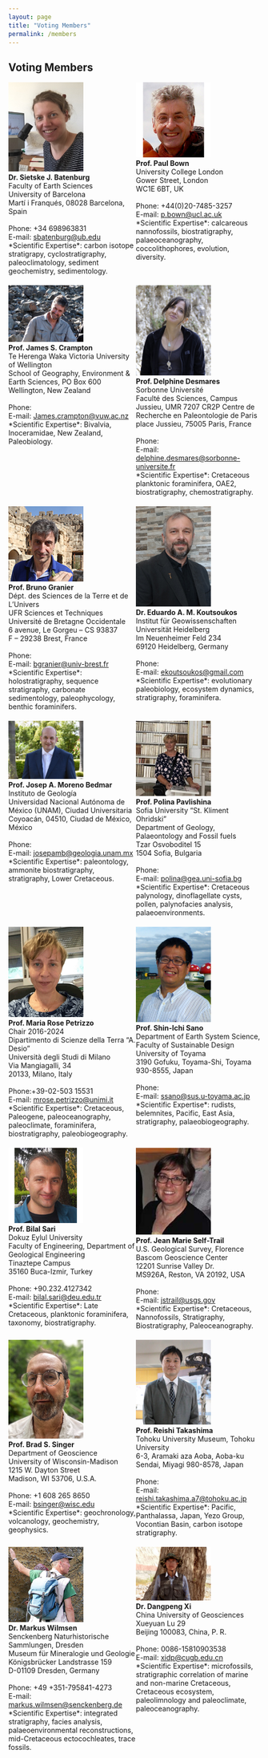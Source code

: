 ```yaml
---
layout: page
title: "Voting Members"
permalink: /members
---
```

## Voting Members
<div style="display:grid; grid-row-gap:20px;">
    <div class="person" style="grid-row:1; grid-column:1;">
        <img src="images/person-batenburg.jpg" style="width:150px;" alt="Batenburg" /><br />
        <strong>Dr. Sietske J. Batenburg</strong><br />
        Faculty of Earth Sciences<br />
        University of Barcelona<br />
        Martí i Franqués, 08028 Barcelona, Spain<br />
        <br />
        Phone: +34 698963831<br />
        E-mail: <a href="mailto:sbatenburg@ub.edu">sbatenburg@ub.edu</a>
        <br />
       *Scientific Expertise*: carbon isotope stratigrapy, cyclostratigraphy, paleoclimatology, sediment geochemistry, sedimentology.
    </div>
    <div class="person" style="grid-row:1; grid-column:2;">
        <img src="images/person-bown.jpg" style="width:150px;" alt="Bown" /><br />
        <strong>Prof. Paul Bown</strong><br />
        University College London<br />
        Gower Street, London<br />
        WC1E 6BT, UK<br />
        <br />
        Phone: +44(0)20-7485-3257<br />
        E-mail: <a href="mailto:p.bown@ucl.ac.uk">p.bown@ucl.ac.uk</a>
        <br />
        *Scientific Expertise*: calcareous nannofossils, biostratigraphy, palaeoceanography, coccolithophores, evolution, diversity.
    </div>
    <div class="person" style="grid-row:2; grid-column:1;">
        <img src="images/person-crampton.jpg" style="width:150px;" alt="Crampton" /><br />
        <strong>Prof. James S. Crampton </strong><br />
        Te Herenga Waka Victoria University of Wellington<br />
        School of Geography, Environment & Earth Sciences, PO Box 600<br />
        Wellington, New Zealand<br />
        <br />
        Phone: <br />
        E-mail: <a href="mailto:james.crampton@vuw.ac.nz">James.crampton@vuw.ac.nz</a>
        <br />
        *Scientific Expertise*: Bivalvia, Inoceramidae, New Zealand, Paleobiology.
    </div>
    <div class="person" style="grid-row:2; grid-column:2;">
         <img src="images/person-desmares.jpg" style="width:150px;" alt="Desmares" /><br />
        <strong>Prof. Delphine Desmares </strong><br />
        Sorbonne Université <br />
        Faculté des Sciences, Campus Jussieu, UMR 7207 CR2P Centre de Recherche en Paleontologie de Paris<br />
        place Jussieu, 75005 Paris, France<br />
        <br />
        Phone: <br />
        E-mail: <a href="mailto:delphine.desmares@sorbonne-universite.fr">delphine.desmares@sorbonne-universite.fr</a>
        <br />
        *Scientific Expertise*: Cretaceous planktonic foraminifera, OAE2, biostratigraphy, chemostratigraphy.
    </div>
    <div class="person" style="grid-row:3; grid-column:1;">
        <img src="images/person-granier.jpg" style="width:150px;" alt="Granier" /><br />
        <strong>Prof. Bruno Granier</strong><br />
        Dépt. des Sciences de la Terre et de L’Univers<br />
        UFR Sciences et Techniques<br />
        Université de Bretagne Occidentale<br />
        6 avenue, Le Gorgeu – CS 93837<br />
        F – 29238 Brest, France<br />
        <br />
        Phone: <br />
        E-mail: <a href="mailto:bgranier@univ-brest.fr">bgranier@univ-brest.fr</a>
        <br />
        *Scientific Expertise*: holostratigraphy, sequence stratigraphy, carbonate sedimentology, paleophycology, benthic foraminifers.
    </div>
    <div class="person" style="grid-row:3; grid-column:2;">
        <img src="images/person-koutsoukos.jpg" style="width:150px;" alt="Koutsoukos" /><br />
        <strong>Dr. Eduardo A. M. Koutsoukos </strong><br />
        Institut für Geowissenschaften<br />
        Universität Heidelberg<br />
        Im Neuenheimer Feld 234 <br />
        69120 Heidelberg, Germany<br />
        <br />
        Phone: <br />
        E-mail: <a href="mailto:ekoutsoukos@gmail.com">ekoutsoukos@gmail.com</a>
        <br />
        *Scientific Expertise*: evolutionary paleobiology, ecosystem dynamics, stratigraphy, foraminifera.
    </div>
    <div class="person" style="grid-row:4; grid-column:1;">
        <img src="images/person-morenobedmar.jpg" style="width:150px;" alt="Moreno Bedmar" /><br />
        <strong>Prof. Josep A. Moreno Bedmar </strong><br />
        Instituto de Geología<br />
        Universidad Nacional Autónoma de México (UNAM), Ciudad Universitaria<br />
        Coyoacán, 04510, Ciudad de México, México<br />
        <br />
        Phone: <br />
        E-mail: <a href="mailto:josepamb@geologia.unam.mx">josepamb@geologia.unam.mx</a>
        <br />
        *Scientific Expertise*: paleontology, ammonite biostratigraphy, stratigraphy, Lower Cretaceous.
    </div>
    <div class="person" style="grid-row:4; grid-column:2;">
        <img src="images/person-pavlishina.jpg" style="width:150px;" alt="Pavlishina" /><br />
        <strong>Prof. Polina Pavlishina </strong><br />
        Sofia University “St. Kliment Ohridski”<br />
        Department of Geology, Palaeontology and Fossil fuels<br />
        Tzar Osvoboditel 15<br />
        1504 Sofia, Bulgaria <br />
        <br />
        Phone:<br />
        E-mail: <a href="mailto:polina@gea.uni-sofia.bg">polina@gea.uni-sofia.bg</a> 
        <br />
        *Scientific Expertise*: Cretaceous palynology, dinoflagellate cysts, pollen, palynofacies analysis, palaeoenvironments.
    </div>
    <div class="person" style="grid-row:5; grid-column:1;">
        <img src="images/person-MRPetrizzo.gif" style="width:150px;" alt="Maria" /><br />
        <strong>Prof. Maria Rose Petrizzo</strong><br />
        Chair 2016-2024<br />
        Dipartimento di Scienze della Terra “A. Desio”<br />
        Università degli Studi di Milano<br />
        Via Mangiagalli, 34<br />
        20133, Milano, Italy<br />
        <br />
        Phone:+39-02-503 15531 <br />
        E-mail: <a href="mailto:mrose.petrizzo@unimi.it">mrose.petrizzo@unimi.it</a>
        <br />
        *Scientific Expertise*: Cretaceous, Paleogene, paleoceanography, paleoclimate, foraminifera, biostratigraphy, paleobiogeography.
    </div>
    <div class="person" style="grid-row:5; grid-column:2;">
        <img src="images/person-sano.jpg" style="width:150px;" alt="Sanor" /><br />
        <strong>Prof. Shin-Ichi Sano  </strong><br />
        Department of Earth System Science, Faculty of Sustainable Design<br />
        University of Toyama<br />
        3190 Gofuku, Toyama-Shi, Toyama 930-8555, Japan<br />
        <br />
        Phone:<br />
        E-mail: <a href="mailto:ssano@sus.u-toyama.ac.jp">ssano@sus.u-toyama.ac.jp</a>
        <br />
        *Scientific Expertise*: rudists, belemnites, Pacific, East Asia, stratigraphy, palaeobiogeography.
    </div>
    <div class="person" style="grid-row:6; grid-column:1;">
         <img src="images/person-sari.jpg" style="width:150px;" alt="Sari" /><br />
        <strong>Prof. Bilal Sari</strong><br />
        Dokuz Eylul University<br />
        Faculty of Engineering, Department of Geological Engineering<br />
        Tinaztepe Campus<br />
        35160 Buca-Izmir, Turkey<br />
        <br />
        Phone: +90.232.4127342<br />
        E-mail: <a href="mailto:bilal.sari@deu.edu.tr">bilal.sari@deu.edu.tr</a>
        <br />
        *Scientific Expertise*: Late Cretaceous, planktonic foraminifera, taxonomy, biostratigraphy.
    </div>
    <div class="person" style="grid-row:6; grid-column:2;">
        <img src="images/person-self-trail.jpg" style="width:150px;" alt="Self-Trail" /><br />
        <strong>Prof. Jean Marie Self-Trail </strong><br />
        U.S. Geological Survey, Florence Bascom Geoscience Center<br />
        12201 Sunrise Valley Dr.<br />
        MS926A, Reston, VA 20192, USA<br />
        <br />
        Phone:<br />
        E-mail: <a href="mailto:jstrail@usgs.gov">jstrail@usgs.gov</a>
        <br />
        *Scientific Expertise*: Cretaceous, Nannofossils, Stratigraphy, Biostratigraphy, Paleoceanography.
    </div>
     <div class="person" style="grid-row:7; grid-column:1;">
        <img src="images/person-singer.jpg" style="width:150px;" alt="Singer" /><br />
        <strong>Prof. Brad S. Singer</strong><br />
        Department of Geoscience<br />
        University of Wisconsin-Madison<br />
        1215 W. Dayton Street<br />
        Madison, WI 53706, U.S.A.<br />
        <br />
        Phone: +1 608 265 8650<br />
        E-mail: <a href="mailto:bsinger@wisc.edu">bsinger@wisc.edu</a>
        <br />
        *Scientific Expertise*: geochronology, volcanology, geochemistry, geophysics.
   </div>
    <div class="person" style="grid-row:7; grid-column:2;">
        <img src="images/person-takashima.jpg" style="width:150px;" alt="Takashima" /><br />
        <strong>Prof. Reishi Takashima </strong><br />
        Tohoku University Museum, Tohoku University<br />
        6-3, Aramaki aza Aoba, Aoba-ku<br />
        Sendai, Miyagi 980-8578, Japan<br />
        <br />
        Phone: <br />
        E-mail: <a href="mailto:reishi.takashima.a7@tohoku.ac.jp">reishi.takashima.a7@tohoku.ac.jp</a>
        <br />
        *Scientific Expertise*: Pacific, Panthalassa, Japan, Yezo Group, Vocontian Basin, carbon isotope stratigraphy.
    </div>
    <div class="person" style="grid-row:8; grid-column:1;">
        <img src="images/person-wilmsen.jpg" style="width:150px;" alt="Wilmsen" /><br />
        <strong>Dr. Markus Wilmsen</strong><br />
        Senckenberg Naturhistorische Sammlungen, Dresden<br />
        Museum für Mineralogie und Geologie<br />
        Königsbrücker Landstrasse 159<br />
        D-01109 Dresden, Germany<br />
        <br />
        Phone: +49 +351-795841-4273<br />
        E-mail: <a href="mailto:markus.wilmsen@senckenberg.de">markus.wilmsen@senckenberg.de</a>
        <br />
        *Scientific Expertise*: integrated stratigraphy, facies analysis, palaeoenvironmental reconstructions, mid-Cretaceous ectocochleates, trace fossils.
    </div>
    <div class="person" style="grid-row:8; grid-column:2;">
        <img src="images/person-xi.jpg" style="width:150px;" alt="Xi" /><br />
        <strong>Dr. Dangpeng Xi</strong><br />
     China University of Geosciences<br />
        Xueyuan Lu 29<br />
        Beijing 100083, China, P. R.<br />
        <br />
        Phone: 0086-15810903538<br />
        E-mail: <a href="mailto:xidp@cugb.edu.cn">xidp@cugb.edu.cn</a> 
     <br />
        *Scientific Expertise*: microfossils, stratigraphic correlation of marine and non-marine Cretaceous, Cretaceous ecosystem, paleolimnology and paleoclimate, paleoceanography. 
    </div>
</div>
<p></p>
